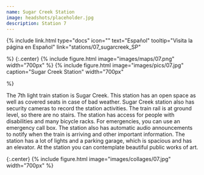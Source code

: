 ```yaml
---
name: Sugar Creek Station
image: headshots/placeholder.jpg
description: Station 7
---
```


{%
  include link.html
  type="docs"
  icon=""
  text="Español"
  tooltip="Visita la página en Español"
  link="stations/07_sugarcreek_SP"

%}
{:.center}
{%
  include figure.html
  image="images/maps/07.png"
  width="700px"
%}
{%
  include figure.html
  image="images/pics/07.jpg"
  caption="Sugar Creek Station"
  width="700px"

%}



The 7th light train station is Sugar Creek. This station has an open space as well as covered seats in case of bad weather. Sugar Creek station also has security cameras to record the station activities. The train rail is at ground level, so there are no stairs. The station has access  for people with disabilities and many  bicycle racks. For emergencies, you can use an emergency call box. The station also has automatic audio announcements to notify when the train is arriving and other important information. The station has a lot of lights and a parking garage, which is spacious and has an elevator. At the station you can contemplate beautiful public works of art. 

{:.center}
{%
include figure.html
image="images/collages/07.jpg"
width="700px"
%}